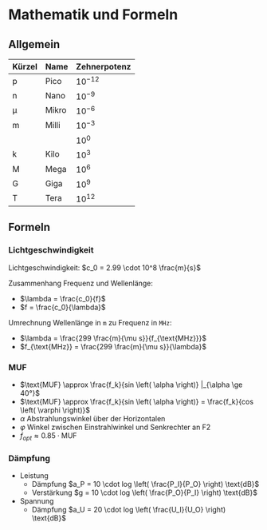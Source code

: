 # Mathematik und Formeln

## Allgemein

| Kürzel | Name  | Zehnerpotenz |
| ------ | ----- | ------------ |
| p      | Pico  | $10^{-12}$   |
| n      | Nano  | $10^{-9}$    |
| µ      | Mikro | $10^{-6}$    |
| m      | Milli | $10^{-3}$    |
|        |       | $10^{0}$     |
| k      | Kilo  | $10^{3}$     |
| M      | Mega  | $10^{6}$     |
| G      | Giga  | $10^{9}$     |
| T      | Tera  | $10^{12}$    |

## Formeln

### Lichtgeschwindigkeit

Lichtgeschwindigkeit: $c_0 = 2.99 \cdot 10^8 \frac{m}{s}$

Zusammenhang Frequenz und Wellenlänge:

- $\lambda = \frac{c_0}{f}$
- $f = \frac{c_0}{\lambda}$

Umrechnung Wellenlänge in `m` zu Frequenz in `MHz`:

- $\lambda = \frac{299 \frac{m}{\mu s}}{f_{\text{MHz}}}$
- $f_{\text{MHz}} = \frac{299 \frac{m}{\mu s}}{\lambda}$

### MUF

- $\text{MUF} \approx \frac{f_k}{sin \left( \alpha \right)} |_{\alpha \ge 40°}$
- $\text{MUF} \approx \frac{f_k}{sin \left( \alpha \right)} = \frac{f_k}{cos \left( \varphi \right)}$
- $\alpha$ Abstrahlungswinkel über der Horizontalen
- $\varphi$ Winkel zwischen Einstrahlwinkel und Senkrechter an F2
- $f_{opt} \approx 0.85 \cdot \text{MUF}$

### Dämpfung

- Leistung
  - Dämpfung $a_P = 10 \cdot log \left( \frac{P_I}{P_O} \right) \text{dB}$
  - Verstärkung $g = 10 \cdot log \left( \frac{P_O}{P_I} \right) \text{dB}$
- Spannung
  - Dämpfung $a_U = 20 \cdot log \left( \frac{U_I}{U_O} \right) \text{dB}$
